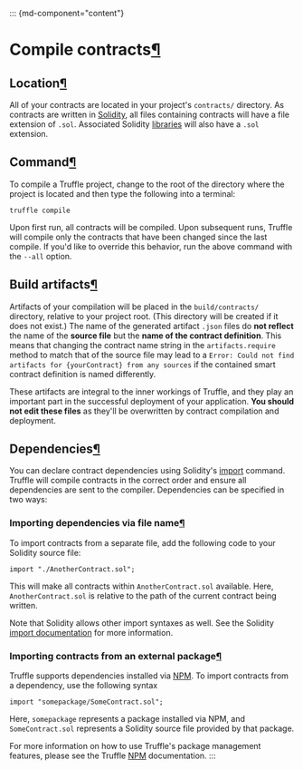 <div>

::: {md-component="content"}
# Compile contracts[¶](#compile-contracts "Permanent link")

## Location[¶](#location "Permanent link")

All of your contracts are located in your project\'s `contracts/`
directory. As contracts are written in
[Solidity](https://solidity.readthedocs.io/en/develop/), all files
containing contracts will have a file extension of `.sol`. Associated
Solidity
[libraries](https://solidity.readthedocs.org/en/latest/contracts.html#libraries)
will also have a `.sol` extension.

## Command[¶](#command "Permanent link")

To compile a Truffle project, change to the root of the directory where
the project is located and then type the following into a terminal:

<div>

``` {#__code_1}
truffle compile
```

</div>

Upon first run, all contracts will be compiled. Upon subsequent runs,
Truffle will compile only the contracts that have been changed since the
last compile. If you\'d like to override this behavior, run the above
command with the `--all` option.

## Build artifacts[¶](#build-artifacts "Permanent link")

Artifacts of your compilation will be placed in the `build/contracts/`
directory, relative to your project root. (This directory will be
created if it does not exist.) The name of the generated artifact
`.json` files do **not reflect** the name of the **source file** but the
**name of the contract definition**. This means that changing the
contract name string in the `artifacts.require` method to match that of
the source file may lead to a
`Error: Could not find artifacts for {yourContract} from any sources` if
the contained smart contract definition is named differently.

These artifacts are integral to the inner workings of Truffle, and they
play an important part in the successful deployment of your application.
**You should not edit these files** as they\'ll be overwritten by
contract compilation and deployment.

## Dependencies[¶](#dependencies "Permanent link")

You can declare contract dependencies using Solidity\'s
[import](https://solidity.readthedocs.org/en/latest/layout-of-source-files.html#importing-other-source-files)
command. Truffle will compile contracts in the correct order and ensure
all dependencies are sent to the compiler. Dependencies can be specified
in two ways:

### Importing dependencies via file name[¶](#importing-dependencies-via-file-name "Permanent link")

To import contracts from a separate file, add the following code to your
Solidity source file:

<div>

    import "./AnotherContract.sol";

</div>

This will make all contracts within `AnotherContract.sol` available.
Here, `AnotherContract.sol` is relative to the path of the current
contract being written.

Note that Solidity allows other import syntaxes as well. See the
Solidity [import
documentation](https://solidity.readthedocs.org/en/latest/layout-of-source-files.html#importing-other-source-files)
for more information.

### Importing contracts from an external package[¶](#importing-contracts-from-an-external-package "Permanent link")

Truffle supports dependencies installed via
[NPM](/docs/truffle/getting-started/package-management-via-npm). To
import contracts from a dependency, use the following syntax

<div>

    import "somepackage/SomeContract.sol";

</div>

Here, `somepackage` represents a package installed via NPM, and
`SomeContract.sol` represents a Solidity source file provided by that
package.

For more information on how to use Truffle\'s package management
features, please see the Truffle
[NPM](/docs/truffle/getting-started/package-management-via-npm)
documentation.
:::

</div>
